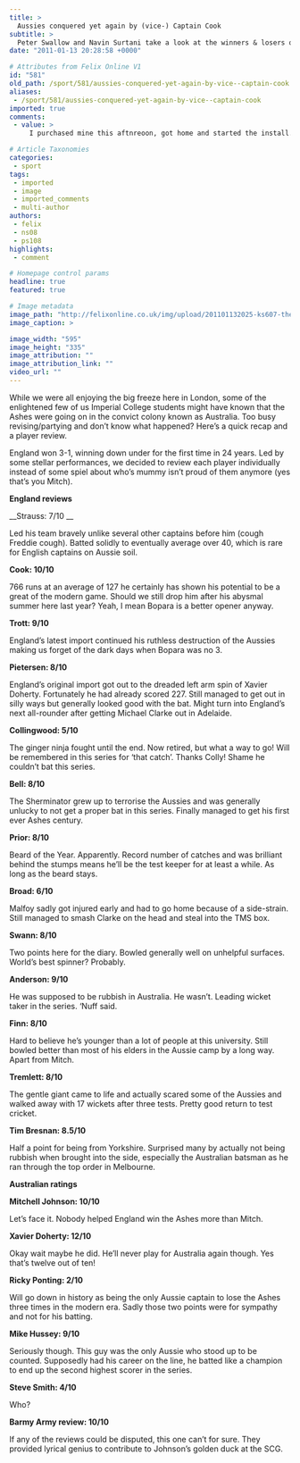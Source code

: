 ```yaml
---
title: >
  Aussies conquered yet again by (vice-) Captain Cook
subtitle: >
  Peter Swallow and Navin Surtani take a look at the winners & losers of the 2010/11 Ashes
date: "2011-01-13 20:28:58 +0000"

# Attributes from Felix Online V1
id: "581"
old_path: /sport/581/aussies-conquered-yet-again-by-vice--captain-cook
aliases:
 - /sport/581/aussies-conquered-yet-again-by-vice--captain-cook
imported: true
comments:
 - value: >
     I purchased mine this aftnreoon, got home and started the install. Unfortunately Steams tells me that the game is not released yet and cancels the install from DVD. I have the option to pre-load the game though via steam.,I purchased mine this aftnreoon, got home and started the install. Unfortunately Steams tells me that the game is not released yet and cancels the install from DVD. I have the option to pre-load the game though via steam.,Reminds me of the Bill Hicks flag burnin' bit': Hey buddy, my daddy died for that flag Really? I <a href="http://ppiwtotirrl.com">bohugt</a> mine They sell em in K-Mart yeah..He died in Korea for that flag Wow, what a coincidence. Mine was made in Korea No-one, and I repeat NO-ONE has ever died for a flag. A flag is a piece of cloth, they might have died for freedom, which, by the way, is the freedom to .Burn the.. fucking flag you see??..Burning the flag doesn't make freedom go away Given that the burning of a Koran causes Milsums to get all frothy around the mout

# Article Taxonomies
categories:
 - sport
tags:
 - imported
 - image
 - imported_comments
 - multi-author
authors:
 - felix
 - ns08
 - ps108
highlights:
 - comment

# Homepage control params
headline: true
featured: true

# Image metadata
image_path: "http://felixonline.co.uk/img/upload/201101132025-ks607-theashes.jpg"
image_caption: >

image_width: "595"
image_height: "335"
image_attribution: ""
image_attribution_link: ""
video_url: ""
---
```


While we were all enjoying the big freeze here in London, some of the enlightened few of us Imperial College students might have known that the Ashes were going on in the convict colony known as Australia. Too busy revising/partying and don’t know what happened? Here’s a quick recap and a player review.

England won 3-1, winning down under for the first time in 24 years. Led by some stellar performances, we decided to review each player individually instead of some spiel about who’s mummy isn’t proud of them anymore (yes that’s you Mitch).

__England reviews__

__Strauss: 7/10 __

Led his team bravely unlike several other captains before him (cough Freddie cough). Batted solidly to eventually average over 40, which is rare for English captains on Aussie soil.

__Cook: 10/10__

766 runs at an average of 127 he certainly has shown his potential to be a great of the modern game. Should we still drop him after his abysmal summer here last year? Yeah, I mean Bopara is a better opener anyway.

__Trott: 9/10__

England’s latest import continued his ruthless destruction of the Aussies making us forget of the dark days when Bopara was no 3.

__Pietersen: 8/10__

England’s original import got out to the dreaded left arm spin of Xavier Doherty. Fortunately he had already scored 227. Still managed to get out in silly ways but generally looked good with the bat. Might turn into England’s next all-rounder after getting Michael Clarke out in Adelaide.

__Collingwood: 5/10__

The ginger ninja fought until the end. Now retired, but what a way to go! Will be remembered in this series for ‘that catch’. Thanks Colly! Shame he couldn’t bat this series.

__Bell: 8/10__

The Sherminator grew up to terrorise the Aussies and was generally unlucky to not get a proper bat in this series. Finally managed to get his first ever Ashes century.

__Prior: 8/10__

Beard of the Year. Apparently. Record number of catches and was brilliant behind the stumps means he’ll be the test keeper for at least a while. As long as the beard stays.

__Broad: 6/10__

Malfoy sadly got injured early and had to go home because of a side-strain. Still managed to smash Clarke on the head and steal into the TMS box.

__Swann: 8/10__

Two points here for the diary. Bowled generally well on unhelpful surfaces. World’s best spinner? Probably.

__Anderson: 9/10__

He was supposed to be rubbish in Australia. He wasn’t. Leading wicket taker in the series. ‘Nuff said.

__Finn: 8/10__

Hard to believe he’s younger than a lot of people at this university. Still bowled better than most of his elders in the Aussie camp by a long way. Apart from Mitch.

__Tremlett: 8/10__

The gentle giant came to life and actually scared some of the Aussies and walked away with 17 wickets after three tests. Pretty good return to test cricket.

__Tim Bresnan: 8.5/10__

Half a point for being from Yorkshire. Surprised many by actually not being rubbish when brought into the side, especially the Australian batsman as he ran through the top order in Melbourne.

__Australian ratings__

__Mitchell Johnson: 10/10__

Let’s face it. Nobody helped England win the Ashes more than Mitch.

__Xavier Doherty: 12/10__

Okay wait maybe he did. He’ll never play for Australia again though. Yes that’s twelve out of ten!

__Ricky Ponting: 2/10__

Will go down in history as being the only Aussie captain to lose the Ashes three times in the modern era. Sadly those two points were for sympathy and not for his batting.

__Mike Hussey: 9/10__

Seriously though. This guy was the only Aussie who stood up to be counted. Supposedly had his career on the line, he batted like a champion to end up the second highest scorer in the series.

__Steve Smith: 4/10__

Who?

__Barmy Army review: 10/10__

If any of the reviews could be disputed, this one can’t for sure. They provided lyrical genius to contribute to Johnson’s golden duck at the SCG.
